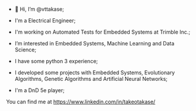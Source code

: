 - 👋 Hi, I’m @vttakase;

- I'm a Electrical Engineer;
- I'm working on Automated Tests for Embedded Systems at Trimble Inc.;
- I’m interested in Embedded Systems, Machine Learning and Data Science;
- I have some python 3 experience;
- I developed some projects with Embedded Systems, Evolutionary Algorithms, Genetic Algorithms and Artificial Neural Networks;
- I'm a DnD 5e player;

You can find me at https://www.linkedin.com/in/takeotakase/
